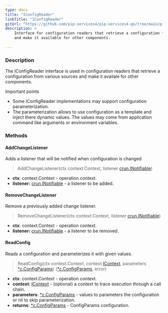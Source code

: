 ```yaml
---
type: docs
title: "IConfigReader"
linkTitle: "IConfigReader"
gitUrl: "https://github.com/pip-services4/pip-services4-go/tree/main/pip-services4-config-go"
description: >
    Interface for configuration readers that retrieve a configuration from various sources
    and make it available for other components.
    
---
```


### Description

The IConfigReader interface is used in configuration readers that retrieve a configuration from various sources and make it availale for other components.

Important points

- Some IConfigReader implementations may support configuration parameterization.
- The parameterization allows to use configuration as a template and inject there dynamic values. The values may come from application command like arguments or environment variables.

### Methods

#### AddChangeListener
Adds a listener that will be notified when configuration is changed

> AddChangeListener(ctx context.Context, listener [crun.INotifiable](../../../components/exec/inotifiable))

- **ctx**: context.Context - operation context.
- **listener:** [crun.INotifiable](../../../components/exec/inotifiable) - a listener to be added.


#### RemoveChangeListener
Remove a previously added change listener.

> RemoveChangeListener(ctx context.Context, listener [crun.INotifiable](../../../components/exec/inotifiable))

- **ctx**: context.Context - operation context.
- **listener:** [crun.INotifiable](../../../components/exec/inotifiable) - a listener to be removed.

#### ReadConfig
Reads a configuration and parameterizes it with given values.

> ReadConfig(ctx context.Context, context [IContext](../../../components/context/icontext), parameters [*c.ConfigParams](../../../components/config/config_params)) ([*c.ConfigParams](../../../components/config/config_params), error)

- **ctx**: context.Context - operation context.
- **context**: [IContext](../../../components/context/icontext) - (optional) a context to trace execution through a call chain.
- **parameters**: [*c.ConfigParams](../../../components/config/config_params) - values to parameters the configuration or nil to skip parameterization.
- **returns**: [*c.ConfigParams](../../../components/config/config_params) - ConfigParams configuration.


